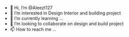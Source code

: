- 👋 Hi, I’m @Aleezt127
- 👀 I’m interested in Design Interior and building project
- 🌱 I’m currently learning ...
- 💞️ I’m looking to collaborate on design and build project
- 📫 How to reach me ...

<!---
Aleezt127/Aleezt127 is a ✨ special ✨ repository because its `README.md` (this file) appears on your GitHub profile.
You can click the Preview link to take a look at your changes.
--->
